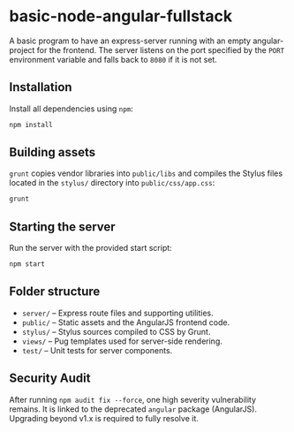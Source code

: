 # basic-node-angular-fullstack
A basic program to have an express-server running with an empty angular-project for the frontend.
The server listens on the port specified by the `PORT` environment variable and falls back to `8080` if it is not set.


## Installation

Install all dependencies using `npm`:

```bash
npm install
```

## Building assets

`grunt` copies vendor libraries into `public/libs` and compiles the Stylus files located in the `stylus/` directory into `public/css/app.css`:

```bash
grunt
```

## Starting the server

Run the server with the provided start script:

```bash
npm start
```

## Folder structure

- `server/` – Express route files and supporting utilities.
- `public/` – Static assets and the AngularJS frontend code.
- `stylus/` – Stylus sources compiled to CSS by Grunt.
- `views/` – Pug templates used for server-side rendering.
- `test/` – Unit tests for server components.

## Security Audit
After running `npm audit fix --force`, one high severity vulnerability remains. It is linked to the deprecated `angular` package (AngularJS). Upgrading beyond v1.x is required to fully resolve it.
